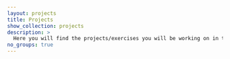 ```yaml
---
layout: projects
title: Projects
show_collection: projects
description: >
  Here you will find the projects/exercises you will be working on in this course.
no_groups: true
---
```

